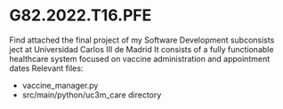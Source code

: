 # G82.2022.T16.PFE
Find attached the final project of my Software Development subconsists ject at Universidad Carlos III de Madrid
It consists of a fully functionable healthcare system focused on vaccine administration and appointment dates
Relevant files:
- vaccine_manager.py
- src/main/python/uc3m_care directory
